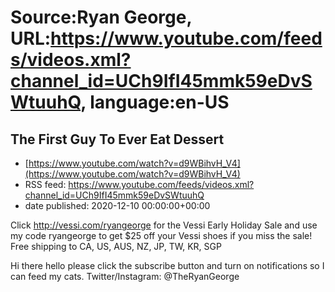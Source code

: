 # Source:Ryan George, URL:https://www.youtube.com/feeds/videos.xml?channel_id=UCh9IfI45mmk59eDvSWtuuhQ, language:en-US

## The First Guy To Ever Eat Dessert
 - [https://www.youtube.com/watch?v=d9WBihvH_V4](https://www.youtube.com/watch?v=d9WBihvH_V4)
 - RSS feed: https://www.youtube.com/feeds/videos.xml?channel_id=UCh9IfI45mmk59eDvSWtuuhQ
 - date published: 2020-12-10 00:00:00+00:00

Click http://vessi.com/ryangeorge for the Vessi Early Holiday Sale and use my code ryangeorge to get $25 off your Vessi shoes if you miss the sale! Free shipping to CA, US, AUS, NZ, JP, TW, KR, SGP

Hi there hello please click the subscribe button and turn on notifications so I can feed my cats.
Twitter/Instagram: @TheRyanGeorge

